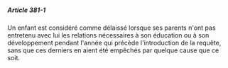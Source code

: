 ##### Article 381-1

Un enfant est considéré comme délaissé lorsque ses parents n'ont pas entretenu avec lui les relations nécessaires à son éducation ou à son développement pendant l'année qui précède l'introduction de la requête, sans que ces derniers en aient été empêchés par quelque cause que ce soit.

